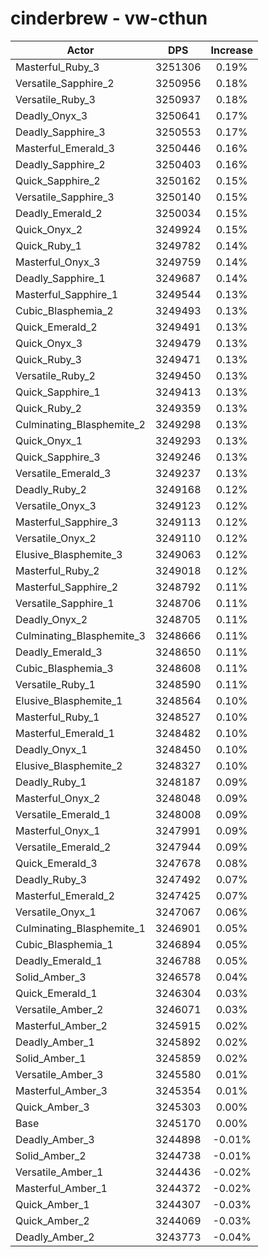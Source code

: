 # cinderbrew - vw-cthun
| Actor | DPS | Increase |
|---|:---:|:---:|
|Masterful_Ruby_3|3251306|0.19%|
|Versatile_Sapphire_2|3250956|0.18%|
|Versatile_Ruby_3|3250937|0.18%|
|Deadly_Onyx_3|3250641|0.17%|
|Deadly_Sapphire_3|3250553|0.17%|
|Masterful_Emerald_3|3250446|0.16%|
|Deadly_Sapphire_2|3250403|0.16%|
|Quick_Sapphire_2|3250162|0.15%|
|Versatile_Sapphire_3|3250140|0.15%|
|Deadly_Emerald_2|3250034|0.15%|
|Quick_Onyx_2|3249924|0.15%|
|Quick_Ruby_1|3249782|0.14%|
|Masterful_Onyx_3|3249759|0.14%|
|Deadly_Sapphire_1|3249687|0.14%|
|Masterful_Sapphire_1|3249544|0.13%|
|Cubic_Blasphemia_2|3249493|0.13%|
|Quick_Emerald_2|3249491|0.13%|
|Quick_Onyx_3|3249479|0.13%|
|Quick_Ruby_3|3249471|0.13%|
|Versatile_Ruby_2|3249450|0.13%|
|Quick_Sapphire_1|3249413|0.13%|
|Quick_Ruby_2|3249359|0.13%|
|Culminating_Blasphemite_2|3249298|0.13%|
|Quick_Onyx_1|3249293|0.13%|
|Quick_Sapphire_3|3249246|0.13%|
|Versatile_Emerald_3|3249237|0.13%|
|Deadly_Ruby_2|3249168|0.12%|
|Versatile_Onyx_3|3249123|0.12%|
|Masterful_Sapphire_3|3249113|0.12%|
|Versatile_Onyx_2|3249110|0.12%|
|Elusive_Blasphemite_3|3249063|0.12%|
|Masterful_Ruby_2|3249018|0.12%|
|Masterful_Sapphire_2|3248792|0.11%|
|Versatile_Sapphire_1|3248706|0.11%|
|Deadly_Onyx_2|3248705|0.11%|
|Culminating_Blasphemite_3|3248666|0.11%|
|Deadly_Emerald_3|3248650|0.11%|
|Cubic_Blasphemia_3|3248608|0.11%|
|Versatile_Ruby_1|3248590|0.11%|
|Elusive_Blasphemite_1|3248564|0.10%|
|Masterful_Ruby_1|3248527|0.10%|
|Masterful_Emerald_1|3248482|0.10%|
|Deadly_Onyx_1|3248450|0.10%|
|Elusive_Blasphemite_2|3248327|0.10%|
|Deadly_Ruby_1|3248187|0.09%|
|Masterful_Onyx_2|3248048|0.09%|
|Versatile_Emerald_1|3248008|0.09%|
|Masterful_Onyx_1|3247991|0.09%|
|Versatile_Emerald_2|3247944|0.09%|
|Quick_Emerald_3|3247678|0.08%|
|Deadly_Ruby_3|3247492|0.07%|
|Masterful_Emerald_2|3247425|0.07%|
|Versatile_Onyx_1|3247067|0.06%|
|Culminating_Blasphemite_1|3246901|0.05%|
|Cubic_Blasphemia_1|3246894|0.05%|
|Deadly_Emerald_1|3246788|0.05%|
|Solid_Amber_3|3246578|0.04%|
|Quick_Emerald_1|3246304|0.03%|
|Versatile_Amber_2|3246071|0.03%|
|Masterful_Amber_2|3245915|0.02%|
|Deadly_Amber_1|3245892|0.02%|
|Solid_Amber_1|3245859|0.02%|
|Versatile_Amber_3|3245580|0.01%|
|Masterful_Amber_3|3245354|0.01%|
|Quick_Amber_3|3245303|0.00%|
|Base|3245170|0.00%|
|Deadly_Amber_3|3244898|-0.01%|
|Solid_Amber_2|3244738|-0.01%|
|Versatile_Amber_1|3244436|-0.02%|
|Masterful_Amber_1|3244372|-0.02%|
|Quick_Amber_1|3244307|-0.03%|
|Quick_Amber_2|3244069|-0.03%|
|Deadly_Amber_2|3243773|-0.04%|
